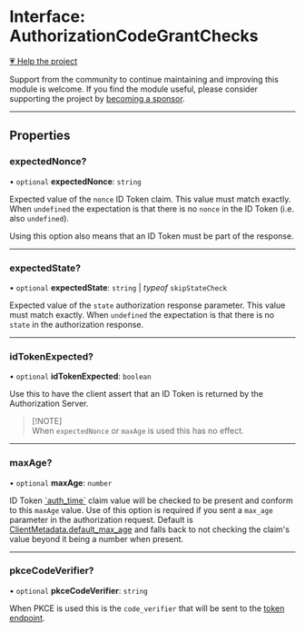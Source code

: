 # Interface: AuthorizationCodeGrantChecks

[💗 Help the project](https://github.com/sponsors/panva)

Support from the community to continue maintaining and improving this module is welcome. If you find the module useful, please consider supporting the project by [becoming a sponsor](https://github.com/sponsors/panva).

***

## Properties

### expectedNonce?

• `optional` **expectedNonce**: `string`

Expected value of the `nonce` ID Token claim. This value must match
exactly. When `undefined` the expectation is that there is no `nonce` in
the ID Token (i.e. also `undefined`).

Using this option also means that an ID Token must be part of the response.

***

### expectedState?

• `optional` **expectedState**: `string` \| *typeof* `skipStateCheck`

Expected value of the `state` authorization response parameter. This value
must match exactly. When `undefined` the expectation is that there is no
`state` in the authorization response.

***

### idTokenExpected?

• `optional` **idTokenExpected**: `boolean`

Use this to have the client assert that an ID Token is returned by the
Authorization Server.

> [!NOTE]\
> When `expectedNonce` or `maxAge` is used this has no effect.

***

### maxAge?

• `optional` **maxAge**: `number`

ID Token [\`auth\_time\`](IDToken.md#auth_time) claim value will be checked
to be present and conform to this `maxAge` value. Use of this option is
required if you sent a `max_age` parameter in the authorization request.
Default is [ClientMetadata.default\_max\_age](ClientMetadata.md#default_max_age) and falls back to not
checking the claim's value beyond it being a number when present.

***

### pkceCodeVerifier?

• `optional` **pkceCodeVerifier**: `string`

When PKCE is used this is the `code_verifier` that will be sent to the
[token endpoint](ServerMetadata.md#token_endpoint).
